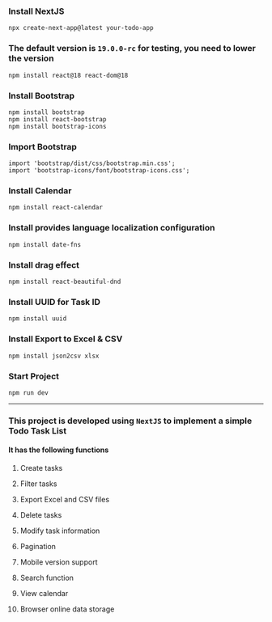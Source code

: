 ### Install NextJS

```
npx create-next-app@latest your-todo-app
```

### The default version is `19.0.0-rc` for testing, you need to lower the version

```
npm install react@18 react-dom@18
```

### Install Bootstrap

```
npm install bootstrap
npm install react-bootstrap
npm install bootstrap-icons
```

### Import Bootstrap

```
import 'bootstrap/dist/css/bootstrap.min.css';
import 'bootstrap-icons/font/bootstrap-icons.css';
```

### Install Calendar

```
npm install react-calendar
```

### Install provides language localization configuration

```
npm install date-fns
```

### Install drag effect

```
npm install react-beautiful-dnd
```

### Install UUID for Task ID

```
npm install uuid
```

### Install Export to Excel & CSV

```
npm install json2csv xlsx
```

### Start Project

```
npm run dev
```

------



### This project is developed using `NextJS` to implement a simple Todo Task List

#### It has the following functions

1. Create tasks

2. Filter tasks

3. Export Excel and CSV files

4. Delete tasks

5. Modify task information

6. Pagination

7. Mobile version support

8. Search function

9. View calendar

10. Browser online data storage
